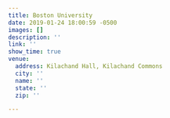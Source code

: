 ```yaml
---
title: Boston University
date: 2019-01-24 18:00:59 -0500
images: []
description: ''
link: ''
show_time: true
venue:
  address: Kilachand Hall, Kilachand Commons
  city: ''
  name: ''
  state: ''
  zip: ''

---
```

